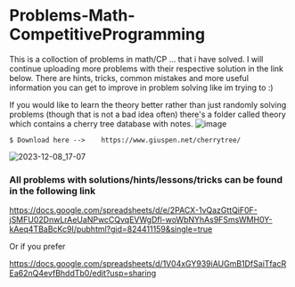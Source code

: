 # Problems-Math-CompetitiveProgramming
This is a colloction of problems in math/CP ... that i have solved. I will continue uploading more problems with their respective solution in the link below. There are hints, tricks, common mistakes and more useful information you can get to improve in problem solving like im trying to :)

If you would like to learn the theory better rather than just randomly solving problems (though that is not a bad idea often) there's a folder called theory which contains a cherry tree database with notes.
![image](https://github.com/SamC4r/Problems-Math-CompetitiveProgramming/assets/75754683/9fe9772e-5061-47b3-8cab-602012c01e68)
```
$ Download here -->    https://www.giuspen.net/cherrytree/
```

![2023-12-08_17-07](https://github.com/SamC4r/Problems-Math-CompetitiveProgramming/assets/75754683/de62435b-2eca-49d9-a3c1-c9102ae06063)


### All problems with solutions/hints/lessons/tricks can be found in the following link

https://docs.google.com/spreadsheets/d/e/2PACX-1vQazGttQiF0F-jSMFU02DnwLrAeUaNPwcCQvqEVWgDfl-woWbNYhAs9FSmsWMH0Y-kAeq4TBaBcKc9I/pubhtml?gid=824411159&single=true

Or if you prefer

https://docs.google.com/spreadsheets/d/1V04xGY939iAUGmB1DfSaiTfacREa62nQ4evfBhddTb0/edit?usp=sharing

